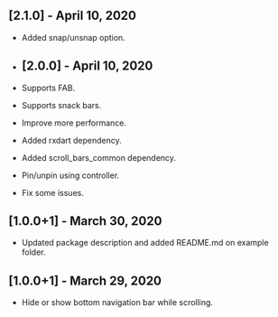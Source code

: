 ## [2.1.0] - April 10, 2020
* Added snap/unsnap option.

* ## [2.0.0] - April 10, 2020
* Supports FAB.
* Supports snack bars.
* Improve more performance.
* Added rxdart dependency.
* Added scroll_bars_common dependency.
* Pin/unpin using controller.
* Fix some issues.

## [1.0.0+1] - March 30, 2020
* Updated package description and added README.md on example folder.

## [1.0.0+1] - March 29, 2020
* Hide or show bottom navigation bar while scrolling.
